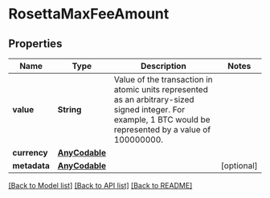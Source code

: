 # RosettaMaxFeeAmount

## Properties
Name | Type | Description | Notes
------------ | ------------- | ------------- | -------------
**value** | **String** | Value of the transaction in atomic units represented as an arbitrary-sized signed integer. For example, 1 BTC would be represented by a value of 100000000. | 
**currency** | [**AnyCodable**](AnyCodable.md) |  | 
**metadata** | [**AnyCodable**](.md) |  | [optional] 

[[Back to Model list]](../README.md#documentation-for-models) [[Back to API list]](../README.md#documentation-for-api-endpoints) [[Back to README]](../README.md)


